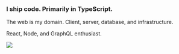 ### I ship code. Primarily in TypeScript.

The web is my domain. Client, server, database, and infrastructure.

React, Node, and GraphQL enthusiast.

<a href="https://linkedin.com/in/tylerbrowndev/"><img src="https://img.shields.io/badge/LinkedIn-0077B5?style=for-the-badge&logo=linkedin&logoColor=white" /></a>

